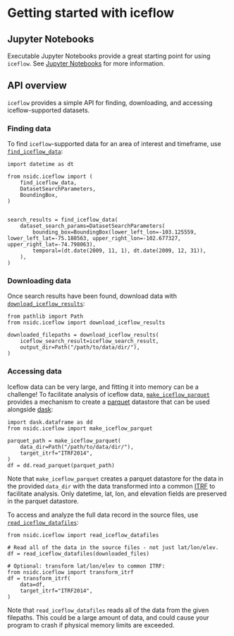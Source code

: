 # Getting started with iceflow

## Jupyter Notebooks

Executable Jupyter Notebooks provide a great starting point for using `iceflow`.
See [Jupyter Notebooks](./notebooks/index.md) for more information.

## API overview

`iceflow` provides a simple API for finding, downloading, and accessing
iceflow-supported datasets.

### Finding data

To find `iceflow`-supported data for an area of interest and timeframe, use
[`find_iceflow_data`](nsidc.iceflow.find_iceflow_data):

```
import datetime as dt

from nsidc.iceflow import (
    find_iceflow_data,
    DatasetSearchParameters,
    BoundingBox,
)


search_results = find_iceflow_data(
    dataset_search_params=DatasetSearchParameters(
        bounding_box=BoundingBox(lower_left_lon=-103.125559, lower_left_lat=-75.180563, upper_right_lon=-102.677327, upper_right_lat=-74.798063),
        temporal=(dt.date(2009, 11, 1), dt.date(2009, 12, 31)),
    ),
)
```

### Downloading data

Once search results have been found, download data with
[`download_iceflow_results`](nsidc.iceflow.download_iceflow_results):

```
from pathlib import Path
from nsidc.iceflow import download_iceflow_results

downloaded_filepaths = download_iceflow_results(
    iceflow_search_result=iceflow_search_result,
    output_dir=Path("/path/to/data/dir/"),
)
```

### Accessing data

Iceflow data can be very large, and fitting it into memory can be a challenge!
To facilitate analysis of iceflow data,
[`make_iceflow_parquet`](nsidc.iceflow.make_iceflow_parquet) provides a
mechanism to create a [parquet](https://parquet.apache.org/docs/overview/)
datastore that can be used alongside [dask](https://www.dask.org/):

```
import dask.dataframe as dd
from nsidc.iceflow import make_iceflow_parquet

parquet_path = make_iceflow_parquet(
    data_dir=Path("/path/to/data/dir/"),
    target_itrf="ITRF2014",
)
df = dd.read_parquet(parquet_path)
```

Note that `make_iceflow_parquet` creates a parquet datastore for the data in the
provided `data_dir` with the data transformed into a common
[ITRF](https://itrf.ign.fr/) to facilitate analysis. Only datetime, lat, lon,
and elevation fields are preserved in the parquet datastore.

To access and analyze the full data record in the source files, use
[`read_iceflow_datafiles`](nsidc.iceflow.read_iceflow_datafiles):

```
from nsidc.iceflow import read_iceflow_datafiles

# Read all of the data in the source files - not just lat/lon/elev.
df = read_iceflow_datafiles(downloaded_files)

# Optional: transform lat/lon/elev to common ITRF:
from nsidc.iceflow import transform_itrf
df = transform_itrf(
    data=df,
    target_itrf="ITRF2014",
)
```

Note that `read_iceflow_datafiles` reads all of the data from the given
filepaths. This could be a large amount of data, and could cause your program to
crash if physical memory limits are exceeded.
